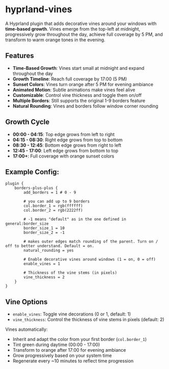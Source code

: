 # hyprland-vines

A Hyprland plugin that adds decorative vines around your windows with **time-based growth**. Vines emerge from the top-left at midnight, progressively grow throughout the day, achieve full coverage by 5 PM, and transform to warm orange tones in the evening.

## Features

- **Time-Based Growth**: Vines start small at midnight and expand throughout the day
- **Growth Timeline**: Reach full coverage by 17:00 (5 PM)
- **Sunset Colors**: Vines turn orange after 5 PM for evening ambiance
- **Animated Motion**: Subtle animations make vines feel alive
- **Customizable**: Control vine thickness and toggle them on/off
- **Multiple Borders**: Still supports the original 1-9 borders feature
- **Natural Rounding**: Vines and borders follow window corner rounding

## Growth Cycle

- **00:00 - 04:15**: Top edge grows from left to right
- **04:15 - 08:30**: Right edge grows from top to bottom  
- **08:30 - 12:45**: Bottom edge grows from right to left
- **12:45 - 17:00**: Left edge grows from bottom to top
- **17:00+**: Full coverage with orange sunset colors

## Example Config:
```
plugin {
    borders-plus-plus {
        add_borders = 1 # 0 - 9

        # you can add up to 9 borders
        col.border_1 = rgb(ffffff)
        col.border_2 = rgb(2222ff)

        # -1 means "default" as in the one defined in general:border_size
        border_size_1 = 10
        border_size_2 = -1

        # makes outer edges match rounding of the parent. Turn on / off to better understand. Default = on.
        natural_rounding = yes

        # Enable decorative vines around windows (1 = on, 0 = off)
        enable_vines = 1

        # Thickness of the vine stems (in pixels)
        vine_thickness = 2
    }
}
```

## Vine Options

- `enable_vines`: Toggle vine decorations (0 or 1, default: 1)
- `vine_thickness`: Control the thickness of vine stems in pixels (default: 2)

Vines automatically:
- Inherit and adapt the color from your first border (`col.border_1`)
- Tint green during daytime (00:00 - 17:00)
- Transform to orange after 17:00 for evening ambiance
- Grow progressively based on your system time
- Regenerate every ~10 minutes to reflect time progression